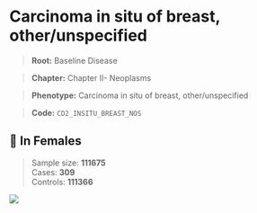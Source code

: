 # Carcinoma in situ of breast, other/unspecified

> **Root:** Baseline Disease  

> **Chapter:** Chapter II- Neoplasms  

> **Phenotype:** Carcinoma in situ of breast, other/unspecified  

> **Code:** `CD2_INSITU_BREAST_NOS`

## 👩 In Females  
> Sample size: **111675**  
> Cases: **309**  
> Controls: **111366**
<img src="/Disease/Figures/ALL/Incidence/CD2_INSITU_BREAST_NOS.png"/>
<CsvTable src="/Disease/Data/ALL/Incidence/COX_CD2_INSITU_BREAST_NOS.csv" label="🔍 View full results" />
